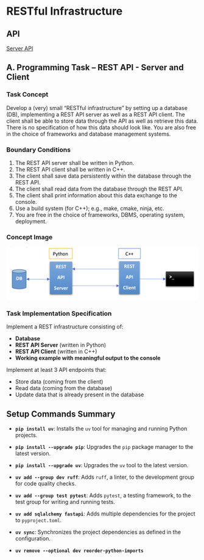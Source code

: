 # RESTful Infrastructure

## API

[Server API](https://restful-infrastructure.onrender.com/docs)

## A. Programming Task – REST API - Server and Client

### Task Concept
Develop a (very) small “RESTful infrastructure” by setting up a database (DB), implementing a REST API server as well as a REST API client. The client shall be able to store data through the API as well as retrieve this data. There is no specification of how this data should look like. You are also free in the choice of frameworks and database management systems.

### Boundary Conditions
1. The REST API server shall be written in Python.
2. The REST API client shall be written in C++.
3. The client shall save data persistently within the database through the REST API.
4. The client shall read data from the database through the REST API.
5. The client shall print information about this data exchange to the console.
6. Use a build system (for C++); e.g., make, cmake, ninja, etc.
7. You are free in the choice of frameworks, DBMS, operating system, deployment.

### Concept Image

![Basic Infrastructure Diagram](RESTful_infracstructure_basic_architecture.png)

### Task Implementation Specification
Implement a REST infrastructure consisting of:
- **Database**
- **REST API Server** (written in Python)
- **REST API Client** (written in C++)
- **Working example with meaningful output to the console**

Implement at least 3 API endpoints that:
- Store data (coming from the client)
- Read data (coming from the database)
- Update data that is already present in the database



## Setup Commands Summary

- **`pip install uv`**: Installs the `uv` tool for managing and running Python projects.

- **`pip install --upgrade pip`**: Upgrades the `pip` package manager to the latest version.

- **`pip install --upgrade uv`**: Upgrades the `uv` tool to the latest version.

- **`uv add --group dev ruff`**: Adds `ruff`, a linter, to the development group for code quality checks.

- **`uv add --group test pytest`**: Adds `pytest`, a testing framework, to the test group for writing and running tests.

- **`uv add sqlalchemy fastapi`**: Adds multiple dependencies for the project to `pyproject.toml`.

- **`uv sync`**: Synchronizes the project dependencies as defined in the configuration.

- **`uv remove --optional dev reorder-python-imports`**
